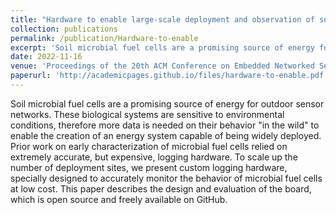 ```yaml
---
title: "Hardware to enable large-scale deployment and observation of soil microbial fuel cells"
collection: publications
permalink: /publication/Hardware-to-enable
excerpt: 'Soil microbial fuel cells are a promising source of energy for outdoor sensor networks. These biological systems are sensitive to environmental conditions, therefore more data is needed on their behavior "in the wild" to enable the creation of an energy system capable of being widely deployed. Prior work on early characterization of microbial fuel cells relied on extremely accurate, but expensive, logging hardware. To scale up the number of deployment sites, we present custom logging hardware, specially designed to accurately monitor the behavior of microbial fuel cells at low cost. This paper describes the design and evaluation of the board, which is open source and freely available on GitHub.'
date: 2022-11-16
venue: 'Proceedings of the 20th ACM Conference on Embedded Networked Sensor Systems'
paperurl: 'http://academicpages.github.io/files/hardware-to-enable.pdf'
---
```


Soil microbial fuel cells are a promising source of energy for outdoor sensor networks. These biological systems are sensitive to environmental conditions, therefore more data is needed on their behavior "in the wild" to enable the creation of an energy system capable of being widely deployed. Prior work on early characterization of microbial fuel cells relied on extremely accurate, but expensive, logging hardware. To scale up the number of deployment sites, we present custom logging hardware, specially designed to accurately monitor the behavior of microbial fuel cells at low cost. This paper describes the design and evaluation of the board, which is open source and freely available on GitHub.
